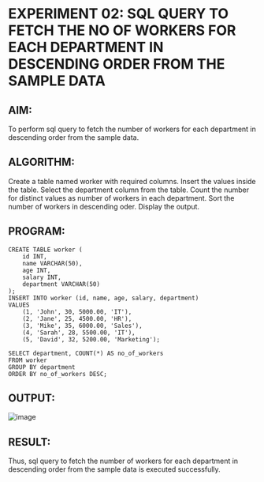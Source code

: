 # EXPERIMENT 02: SQL QUERY TO FETCH THE NO OF WORKERS FOR EACH DEPARTMENT IN DESCENDING ORDER FROM THE SAMPLE DATA
## AIM:
To perform sql query to fetch the number of workers for each department in descending order from the sample data.

## ALGORITHM:
Create a table named worker with required columns.
Insert the values inside the table.
Select the department column from the table.
Count the number for distinct values as number of workers in each department.
Sort the number of workers in descending oder.
Display the output.
## PROGRAM:
~~~
CREATE TABLE worker (
    id INT,
    name VARCHAR(50),
    age INT,
    salary INT,
    department VARCHAR(50)
);
INSERT INTO worker (id, name, age, salary, department)
VALUES
    (1, 'John', 30, 5000.00, 'IT'),
    (2, 'Jane', 25, 4500.00, 'HR'),
    (3, 'Mike', 35, 6000.00, 'Sales'),
    (4, 'Sarah', 28, 5500.00, 'IT'),
    (5, 'David', 32, 5200.00, 'Marketing');
    
SELECT department, COUNT(*) AS no_of_workers
FROM worker
GROUP BY department
ORDER BY no_of_workers DESC;
~~~
## OUTPUT:

![image](https://github.com/SdMdZahi7/FETCH_NO_OF_WORKERS/assets/94187572/255a4397-a1ee-4d47-88c3-80d0868c00cb)

## RESULT:
Thus, sql query to fetch the number of workers for each department in descending order from the sample data is executed successfully.
